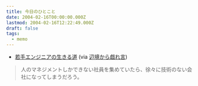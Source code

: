 ```yaml
---
title: 今日のひとこと
date: 2004-02-16T00:00:00.000Z
lastmod: 2004-02-16T12:22:49.000Z
draft: false
tags:
  - memo
---
```


* [若手エンジニアの生きる道](http://jibun.atmarkit.co.jp/lskill01/rensai/hagimoto04/hagimoto01.html) (via [辺境から戯れ言](http://www.alles.or.jp/~spiegel/200402.html#d15_t2))

> 人のマネジメントしかできない社員を集めていたら、徐々に技術のない会社になってしまうだろう。

